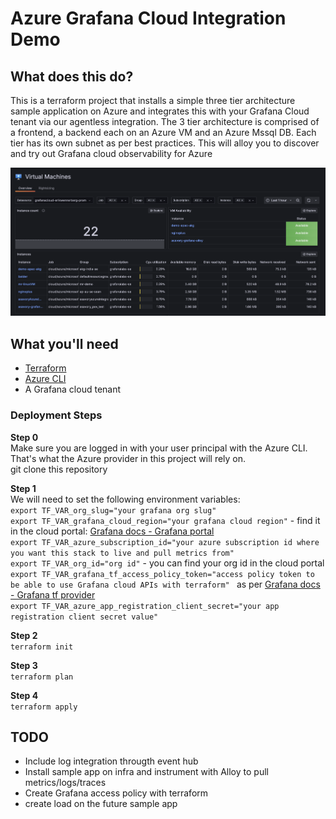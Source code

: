 # Azure Grafana Cloud Integration Demo

## What does this do?
This is a terraform project that installs a simple three tier architecture sample application on Azure and integrates this with your Grafana Cloud tenant via our agentless integration.
The 3 tier architecture is comprised of a frontend, a backend each on an Azure VM and an Azure Mssql DB. Each tier has its own subnet as per best practices.
This will alloy you to discover and try out Grafana cloud observability for Azure 

![screenshot](images/azure-o11y-screenshot.png)

## What you'll need
- [Terraform](https://www.terraform.io/downloads.html)
- [Azure CLI](https://learn.microsoft.com/en-us/cli/azure/install-azure-cli)
- A Grafana cloud tenant

### Deployment Steps

**Step 0** \
Make sure you are logged in with your user principal with the Azure CLI. That's what the Azure provider in this project will rely on. \
git clone this repository 

**Step 1** \
We will need to set the following environment variables: \
`export TF_VAR_org_slug="your grafana org slug"` \
`export TF_VAR_grafana_cloud_region="your grafana cloud region"` - find it in the cloud portal: [Grafana docs - Grafana portal](https://grafana.com/docs/grafana-cloud/security-and-account-management/cloud-portal/) \
`export TF_VAR_azure_subscription_id="your azure subscription id where you want this stack to live and pull metrics from"` \
`export TF_VAR_org_id="org id"` - you can find your org id in the cloud portal \
`export TF_VAR_grafana_tf_access_policy_token="access policy token to be able to use Grafana cloud APIs with terraform" ` as per [Grafana docs - Grafana tf provider](https://grafana.com/docs/grafana-cloud/monitor-infrastructure/monitor-cloud-provider/azure/collect-azure-serverless/config-azure-metrics-serverless/#create-an-access-policy-for-the-grafana-terraform-provider) \
`export TF_VAR_azure_app_registration_client_secret="your app registration client secret value"` 

**Step 2** \
`terraform init`

**Step 3** \
`terraform plan`

**Step 4** \
`terraform apply`

## TODO
- Include log integration througth event hub
- Install sample app on infra and instrument with Alloy to pull metrics/logs/traces 
- Create Grafana access policy with terraform
- create load on the future sample app


